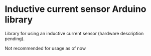 # Inductive current sensor Arduino library

Library for using an inductive current sensor (hardware description pending).

Not recommended for usage as of now